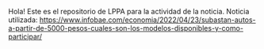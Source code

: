 Hola! Este es el repositorio de LPPA para la actividad de la noticia. 
Noticia utilizada: https://www.infobae.com/economia/2022/04/23/subastan-autos-a-partir-de-5000-pesos-cuales-son-los-modelos-disponibles-y-como-participar/
